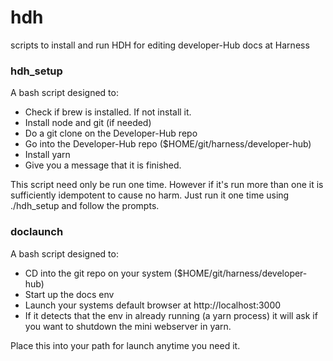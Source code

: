 # hdh
scripts to install and run HDH for editing developer-Hub docs at Harness

### hdh_setup ###
A bash script designed to: 
  * Check if brew is installed.  If not install it.
  * Install node and git (if needed)
  * Do a git clone on the Developer-Hub repo 
  * Go into the Developer-Hub repo ($HOME/git/harness/developer-hub)
  * Install yarn
  * Give you a message that it is finished.

This script need only be run one time.  However if it's run more than one it is sufficiently idempotent to cause no harm.  Just run it one time using ./hdh_setup and follow the prompts.

### doclaunch ###
A bash script designed to:
  * CD into the git repo on your system ($HOME/git/harness/developer-hub)
  * Start up the docs env 
  * Launch your systems default browser at http://localhost:3000
  * If it detects that the env in already running (a yarn process) it will ask if you want to shutdown the mini webserver in yarn.

Place this into your path for launch anytime you need it.  


    
  
    
